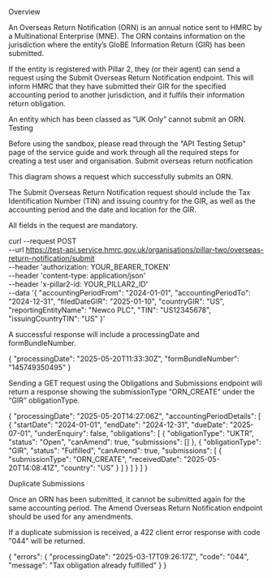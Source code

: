 Overview

An Overseas Return Notification (ORN) is an annual notice sent to HMRC by a Multinational Enterprise (MNE). The ORN contains information on the jurisdiction where the entity’s GloBE Information Return (GIR) has been submitted. 

If the entity is registered with Pillar 2, they (or their agent) can send a request using the Submit Overseas Return Notification endpoint. This will inform HMRC that they have submitted their GIR for the specified accounting period to another jurisdiction, and it fulfils their information return obligation. 

An entity which has been classed as “UK Only” cannot submit an ORN. 
Testing


Before using the sandbox, please read through the "API Testing Setup" page of the service guide and work through all the required steps for creating a test user and organisation.
Submit overseas return notification

This diagram shows a request which successfully submits an ORN.  



The Submit Overseas Return Notification request should include the Tax Identification Number (TIN) and issuing country for the GIR, as well as the accounting period and the date and location for the GIR.
 
All fields in the request are mandatory.  


curl --request POST \
  --url https://test-api.service.hmrc.gov.uk/organisations/pillar-two/overseas-return-notification/submit \
  --header 'authorization: YOUR_BEARER_TOKEN' \
  --header 'content-type: application/json' \
  --header 'x-pillar2-id: YOUR_PILLAR2_ID' \
  --data '{
  "accountingPeriodFrom": "2024-01-01",
  "accountingPeriodTo": "2024-12-31",
  "filedDateGIR": "2025-01-10",
  "countryGIR": "US",
  "reportingEntityName": "Newco PLC",
  "TIN": "US12345678",
  "issuingCountryTIN": "US"
}'


 A successful response will include a processingDate and formBundleNumber. 


{
  "processingDate": "2025-05-20T11:33:30Z",
  "formBundleNumber": "145749350495"
}


Sending a GET request using the Obligations and Submissions endpoint will return a response showing the submissionType “ORN_CREATE” under the “GIR” obligationType. 


{
  "processingDate": "2025-05-20T14:27:06Z",
  "accountingPeriodDetails": [
    {
      "startDate": "2024-01-01",
      "endDate": "2024-12-31",
      "dueDate": "2025-07-01",
      "underEnquiry": false,
      "obligations": [
        {
          "obligationType": "UKTR",
          "status": "Open",
          "canAmend": true,
          "submissions": []
        },
        {
          "obligationType": "GIR",
          "status": "Fulfilled",
          "canAmend": true,
          "submissions": [
                       {
              "submissionType": "ORN_CREATE",
              "receivedDate": "2025-05-20T14:08:41Z",
              "country": "US"
            }
          ]
        }
      ]
    }
  ]
}




Duplicate Submissions


Once an ORN has been submitted, it cannot be submitted again for the same accounting period. The Amend Overseas Return Notification endpoint should be used for any amendments.


If a duplicate submission is received, a 422 client error response with code "044" will be returned.


{
  "errors": {
    "processingDate": "2025-03-17T09:26:17Z",
    "code": "044",
    "message": "Tax obligation already fulfilled"
  }
}


